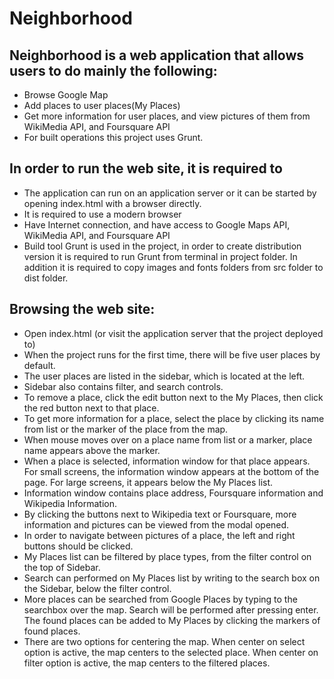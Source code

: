 # Neighborhood

## Neighborhood is a web application that allows users to do mainly the following:
 * Browse Google Map
 * Add places to user places(My Places)
 * Get more information for user places, and view pictures of them
    from WikiMedia API, and Foursquare API
 * For built operations this project uses Grunt.

## In order to run the web site, it is required to
 * The application can run on an application server or it can be started by opening index.html
   with a browser directly.
 * It is required to use a modern browser
 * Have Internet connection, and have access to Google Maps API, WikiMedia API, and Foursquare API
 * Build tool Grunt is used in the project, in order to create distribution version it is required
   to run Grunt from terminal in project folder. In addition it is required to copy images and fonts
   folders from src folder to dist folder.

## Browsing the web site:
 * Open index.html (or visit the application server that the project deployed to)
 * When the project runs for the first time, there will be five user places by default.
 * The user places are listed in the sidebar, which is located at the left.
 * Sidebar also contains filter, and search controls.
 * To remove a place, click the edit button next to the My Places, then click the red button
   next to that place.
 * To get more information for a place, select the place by clicking its name from list or
   the marker of the place from the map.
 * When mouse moves over on a place name from list or a marker, place name appears above the marker.
 * When a place is selected, information window for that place appears. For small screens,
   the information window appears at the bottom of the page. For large screens, it appears
   below the My Places list.
 * Information window contains place address, Foursquare information and Wikipedia Information.
 * By clicking the buttons next to Wikipedia text or Foursquare, more information and pictures
   can be viewed from the modal opened.
 * In order to navigate between pictures of a place, the left and right buttons should be clicked.
 * My Places list can be filtered by place types, from the filter control on the top of Sidebar.
 * Search can performed on My Places list by writing to the search box on the Sidebar, below the
   filter control.
 * More places can be searched from Google Places by typing to the searchbox over the map. Search
   will be performed after pressing enter. The found places can be added to My Places by clicking
   the markers of found places.
 * There are two options for centering the map. When center on select option is active,
   the map centers to the selected place. When center on filter option is active,
   the map centers to the filtered places.